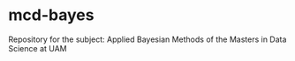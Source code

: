 # mcd-bayes
Repository for the subject: Applied Bayesian Methods of the Masters in Data Science at UAM
